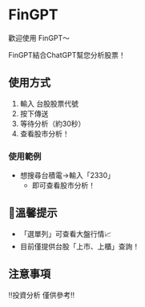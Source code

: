 # FinGPT

歡迎使用 FinGPT～

FinGPT結合ChatGPT幫您分析股票！

## 使用方式
1. 輸入 台股股票代號
2. 按下傳送
3. 等待分析（約30秒）
4. 查看股市分析！

### 使用範例
* 想搜尋台積電->輸入「2330」
  * 即可查看股市分析！

## 🔔溫馨提示
* 「選單列」可查看大盤行情📈
* 目前僅提供台股「上市、上櫃」查詢！

## 注意事項
‼️投資分析 僅供參考‼️
